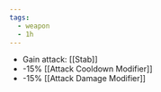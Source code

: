 ```yaml
---
tags:
  - weapon
  - 1h
---
```


* Gain attack: [[Stab]]
* -15% [[Attack Cooldown Modifier]]
* -15% [[Attack Damage Modifier]]